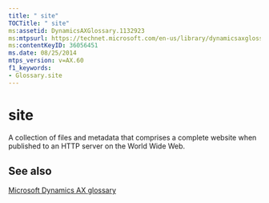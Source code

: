 ```yaml
---
title: " site"
TOCTitle: " site"
ms:assetid: DynamicsAXGlossary.1132923
ms:mtpsurl: https://technet.microsoft.com/en-us/library/dynamicsaxglossary.1132923(v=AX.60)
ms:contentKeyID: 36056451
ms.date: 08/25/2014
mtps_version: v=AX.60
f1_keywords:
- Glossary.site
---
```


# site

A collection of files and metadata that comprises a complete website when published to an HTTP server on the World Wide Web.

## See also

[Microsoft Dynamics AX glossary](glossary/microsoft-dynamics-ax-glossary.md)

  


